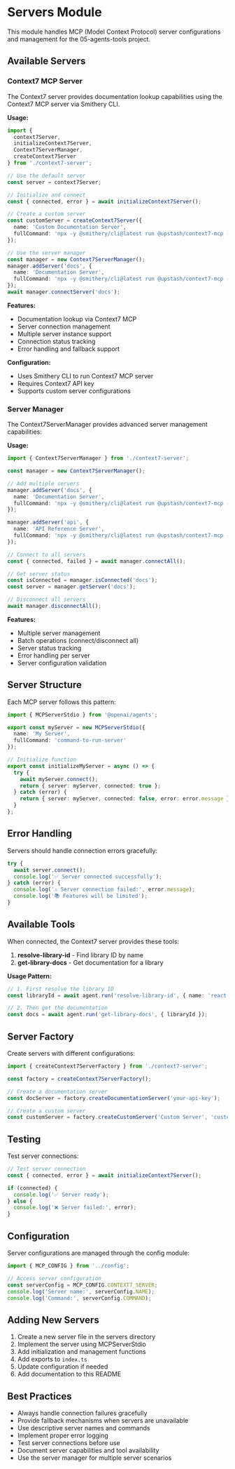 # Servers Module

This module handles MCP (Model Context Protocol) server configurations and management for the 05-agents-tools project.

## Available Servers

### Context7 MCP Server

The Context7 server provides documentation lookup capabilities using the Context7 MCP server via Smithery CLI.

**Usage:**
```typescript
import { 
  context7Server, 
  initializeContext7Server, 
  Context7ServerManager,
  createContext7Server 
} from './context7-server';

// Use the default server
const server = context7Server;

// Initialize and connect
const { connected, error } = await initializeContext7Server();

// Create a custom server
const customServer = createContext7Server({
  name: 'Custom Documentation Server',
  fullCommand: 'npx -y @smithery/cli@latest run @upstash/context7-mcp --key your-key'
});

// Use the server manager
const manager = new Context7ServerManager();
manager.addServer('docs', {
  name: 'Documentation Server',
  fullCommand: 'npx -y @smithery/cli@latest run @upstash/context7-mcp --key your-key'
});
await manager.connectServer('docs');
```

**Features:**
- Documentation lookup via Context7 MCP
- Server connection management
- Multiple server instance support
- Connection status tracking
- Error handling and fallback support

**Configuration:**
- Uses Smithery CLI to run Context7 MCP server
- Requires Context7 API key
- Supports custom server configurations

### Server Manager

The Context7ServerManager provides advanced server management capabilities:

**Usage:**
```typescript
import { Context7ServerManager } from './context7-server';

const manager = new Context7ServerManager();

// Add multiple servers
manager.addServer('docs', {
  name: 'Documentation Server',
  fullCommand: 'npx -y @smithery/cli@latest run @upstash/context7-mcp --key key1'
});

manager.addServer('api', {
  name: 'API Reference Server',
  fullCommand: 'npx -y @smithery/cli@latest run @upstash/context7-mcp --key key2'
});

// Connect to all servers
const { connected, failed } = await manager.connectAll();

// Get server status
const isConnected = manager.isConnected('docs');
const server = manager.getServer('docs');

// Disconnect all servers
await manager.disconnectAll();
```

**Features:**
- Multiple server management
- Batch operations (connect/disconnect all)
- Server status tracking
- Error handling per server
- Server configuration validation

## Server Structure

Each MCP server follows this pattern:

```typescript
import { MCPServerStdio } from '@openai/agents';

export const myServer = new MCPServerStdio({
  name: 'My Server',
  fullCommand: 'command-to-run-server'
});

// Initialize function
export const initializeMyServer = async () => {
  try {
    await myServer.connect();
    return { server: myServer, connected: true };
  } catch (error) {
    return { server: myServer, connected: false, error: error.message };
  }
};
```

## Error Handling

Servers should handle connection errors gracefully:

```typescript
try {
  await server.connect();
  console.log('✅ Server connected successfully');
} catch (error) {
  console.log('⚠️ Server connection failed:', error.message);
  console.log('📚 Features will be limited');
}
```

## Available Tools

When connected, the Context7 server provides these tools:

1. **resolve-library-id** - Find library ID by name
2. **get-library-docs** - Get documentation for a library

**Usage Pattern:**
```typescript
// 1. First resolve the library ID
const libraryId = await agent.run('resolve-library-id', { name: 'react' });

// 2. Then get the documentation
const docs = await agent.run('get-library-docs', { libraryId });
```

## Server Factory

Create servers with different configurations:

```typescript
import { createContext7ServerFactory } from './context7-server';

const factory = createContext7ServerFactory();

// Create a documentation server
const docServer = factory.createDocumentationServer('your-api-key');

// Create a custom server
const customServer = factory.createCustomServer('Custom Server', 'custom-command');
```

## Testing

Test server connections:

```typescript
// Test server connection
const { connected, error } = await initializeContext7Server();

if (connected) {
  console.log('✅ Server ready');
} else {
  console.log('❌ Server failed:', error);
}
```

## Configuration

Server configurations are managed through the config module:

```typescript
import { MCP_CONFIG } from '../config';

// Access server configuration
const serverConfig = MCP_CONFIG.CONTEXT7_SERVER;
console.log('Server name:', serverConfig.NAME);
console.log('Command:', serverConfig.COMMAND);
```

## Adding New Servers

1. Create a new server file in the servers directory
2. Implement the server using MCPServerStdio
3. Add initialization and management functions
4. Add exports to `index.ts`
5. Update configuration if needed
6. Add documentation to this README

## Best Practices

- Always handle connection failures gracefully
- Provide fallback mechanisms when servers are unavailable
- Use descriptive server names and commands
- Implement proper error logging
- Test server connections before use
- Document server capabilities and tool availability
- Use the server manager for multiple server scenarios